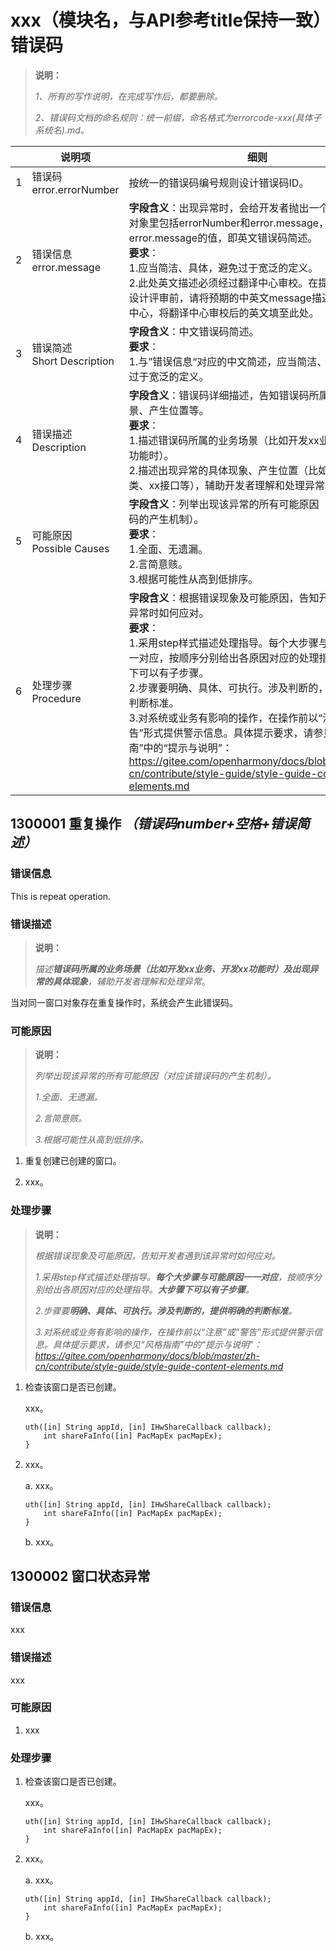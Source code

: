 # xxx（模块名，与API参考title保持一致）错误码

> **说明：** 
>
> *1、所有的写作说明，在完成写作后，都要删除。*
>
> *2、错误码文档的命名规则：统一前缀，命名格式为errorcode-xxx(具体子系统名).md。*

|      | 说明项                         | 细则                                                         |
| ---- | ------------------------------ | ------------------------------------------------------------ |
| 1    | 错误码error.errorNumber        | 按统一的错误码编号规则设计错误码ID。                         |
| 2    | 错误信息error.message          | **字段含义**：出现异常时，会给开发者抛出一个错误对象，对象里包括errorNumber和error.message，此处定义error.message的值，即英文错误码简述。<br/>**要求**：<br/>1.应当简洁、具体，避免过于宽泛的定义。<br/>2.此处英文描述必须经过翻译中心审校。在提交本错误码设计评审前，请将预期的中英文message描述提供给翻译中心，将翻译中心审校后的英文填至此处。 |
| 3    | 错误简述<br/>Short Description | **字段含义**：中文错误码简述。<br/>**要求**：<br/>1.与”错误信息“对应的中文简述，应当简洁、具体，避免过于宽泛的定义。 |
| 4    | 错误描述<br/>Description       | **字段含义**：错误码详细描述，告知错误码所属的业务场景、产生位置等。<br/>**要求**：<br/>1.描述错误码所属的业务场景（比如开发xx业务、开发xx功能时）。<br/>2.描述出现异常的具体现象、产生位置（比如xx模块、xx类、xx接口等），辅助开发者理解和处理异常。 |
| 5    | 可能原因<br/>Possible Causes   | **字段含义**：列举出现该异常的所有可能原因（对应该错误码的产生机制）。<br/>**要求**：<br/>1.全面、无遗漏。<br/>2.言简意赅。<br/>3.根据可能性从高到低排序。 |
| 6    | 处理步骤<br/>Procedure         | **字段含义**：根据错误现象及可能原因，告知开发者遇到该异常时如何应对。<br/>**要求**：<br/>1.采用step样式描述处理指导。每个大步骤与可能原因一一对应，按顺序分别给出各原因对应的处理指导。大步骤下可以有子步骤。<br/>2.步骤要明确、具体、可执行。涉及判断的，提供明确的判断标准。<br/>3.对系统或业务有影响的操作，在操作前以“注意”或“警告”形式提供警示信息。具体提示要求，请参见“风格指南”中的“提示与说明”：https://gitee.com/openharmony/docs/blob/master/zh-cn/contribute/style-guide/style-guide-content-elements.md |

## 1300001 重复操作 *（错误码number+空格+错误简述）*

### 错误信息

This is repeat operation.

### 错误描述

> **说明：**
> 
> *描述**错误码所属的业务场景（比如开发xx业务、开发xx功能时）及出现异常的具体现象**，辅助开发者理解和处理异常*。

当对同一窗口对象存在重复操作时，系统会产生此错误码。

### 可能原因

> **说明：** 
>
> *列举出现该异常的所有可能原因（对应该错误码的产生机制）。*
>
> *1.全面、无遗漏。*
>
> *2.言简意赅。*
>
> *3.根据可能性从高到低排序。*

1. 重复创建已创建的窗口。

2. xxx。

### 处理步骤

> **说明：** 
>
> *根据错误现象及可能原因，告知开发者遇到该异常时如何应对。*
>
> *1.采用step样式描述处理指导。**每个大步骤与可能原因一一对应**，按顺序分别给出各原因对应的处理指导。**大步骤下可以有子步骤**。*
>
> *2.步骤要**明确、具体、可执行。涉及判断的，提供明确的判断标准**。*
>
> *3.对系统或业务有影响的操作，在操作前以“注意”或“警告”形式提供警示信息。具体提示要求，请参见“风格指南”中的“提示与说明”：https://gitee.com/openharmony/docs/blob/master/zh-cn/contribute/style-guide/style-guide-content-elements.md*

1. 检查该窗口是否已创建。

   xxx。     
   
   ```
   uth([in] String appId, [in] IHwShareCallback callback);
       int shareFaInfo([in] PacMapEx pacMapEx);
   }
   ```
   
2. xxx。

   a. xxx。

      ```
      uth([in] String appId, [in] IHwShareCallback callback);
          int shareFaInfo([in] PacMapEx pacMapEx);
      }
      ```

   b. xxx。

## 1300002 窗口状态异常

### 错误信息

xxx

### 错误描述

xxx

### 可能原因

1. xxx

### 处理步骤

1. 检查该窗口是否已创建。

   xxx。     

   ```
   uth([in] String appId, [in] IHwShareCallback callback);
       int shareFaInfo([in] PacMapEx pacMapEx);
   }
   ```

2. xxx。

   a. xxx。

      ```
      uth([in] String appId, [in] IHwShareCallback callback);
          int shareFaInfo([in] PacMapEx pacMapEx);
      }
      ```

   b. xxx。